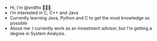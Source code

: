 - Hi, I’m @vndttx 🙋🏽‍♂️
- I’m interested in C, C++ and Java
- Currently learning Java, Python and C to get the most knowledge as possible
- About me: I currently work as an investment advisor, but I'm getting a degree in System Analysis. 

<!---
vndttx/vndttx is a ✨ special ✨ repository because its `README.md` (this file) appears on your GitHub profile.
You can click the Preview link to take a look at your changes.
--->
